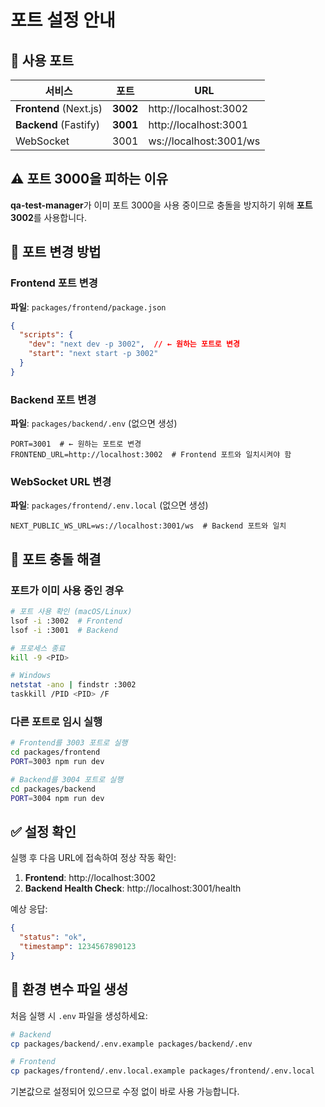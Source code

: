 # 포트 설정 안내

## 🔌 사용 포트

| 서비스 | 포트 | URL |
|--------|------|-----|
| **Frontend** (Next.js) | **3002** | http://localhost:3002 |
| **Backend** (Fastify) | **3001** | http://localhost:3001 |
| WebSocket | 3001 | ws://localhost:3001/ws |

## ⚠️ 포트 3000을 피하는 이유

**qa-test-manager**가 이미 포트 3000을 사용 중이므로 충돌을 방지하기 위해 **포트 3002**를 사용합니다.

## 🔧 포트 변경 방법

### Frontend 포트 변경

**파일**: `packages/frontend/package.json`

```json
{
  "scripts": {
    "dev": "next dev -p 3002",  // ← 원하는 포트로 변경
    "start": "next start -p 3002"
  }
}
```

### Backend 포트 변경

**파일**: `packages/backend/.env` (없으면 생성)

```env
PORT=3001  # ← 원하는 포트로 변경
FRONTEND_URL=http://localhost:3002  # Frontend 포트와 일치시켜야 함
```

### WebSocket URL 변경

**파일**: `packages/frontend/.env.local` (없으면 생성)

```env
NEXT_PUBLIC_WS_URL=ws://localhost:3001/ws  # Backend 포트와 일치
```

## 🚨 포트 충돌 해결

### 포트가 이미 사용 중인 경우

```bash
# 포트 사용 확인 (macOS/Linux)
lsof -i :3002  # Frontend
lsof -i :3001  # Backend

# 프로세스 종료
kill -9 <PID>

# Windows
netstat -ano | findstr :3002
taskkill /PID <PID> /F
```

### 다른 포트로 임시 실행

```bash
# Frontend를 3003 포트로 실행
cd packages/frontend
PORT=3003 npm run dev

# Backend를 3004 포트로 실행
cd packages/backend
PORT=3004 npm run dev
```

## ✅ 설정 확인

실행 후 다음 URL에 접속하여 정상 작동 확인:

1. **Frontend**: http://localhost:3002
2. **Backend Health Check**: http://localhost:3001/health

예상 응답:
```json
{
  "status": "ok",
  "timestamp": 1234567890123
}
```

## 📝 환경 변수 파일 생성

처음 실행 시 `.env` 파일을 생성하세요:

```bash
# Backend
cp packages/backend/.env.example packages/backend/.env

# Frontend
cp packages/frontend/.env.local.example packages/frontend/.env.local
```

기본값으로 설정되어 있으므로 수정 없이 바로 사용 가능합니다.

